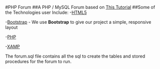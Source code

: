 #PHP Forum
##A PHP / MySQL Forum based on [This Tutorial](https://code.tutsplus.com/tutorials/how-to-create-a-phpmysql-powered-forum-from-scratch--net-10188) 
##Some of the Technologies user Include:
-[HTML5](https://en.wikipedia.org/wiki/HTML5)

-[Bootstrap](http://getbootstrap.com/) - We use **Bootstrap** to give our project a simple, responsive layout

-[PHP](http://php.net/manual/en/intro-whatis.php)

-[XAMP](https://www.apachefriends.org/index.html)
 
The forum.sql file contains all the sql to create the tables and stored procedures for the forum to run.